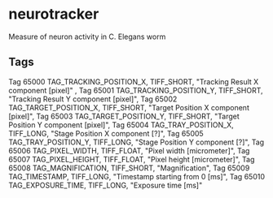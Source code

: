 # neurotracker
Measure of neuron activity in C. Elegans worm


## Tags
 Tag 65000    TAG_TRACKING_POSITION_X,  TIFF_SHORT,  "Tracking Result X component [pixel]" ,
 Tag 65001    TAG_TRACKING_POSITION_Y, TIFF_SHORT,  "Tracking Result Y component [pixel]",
 Tag 65002    TAG_TARGET_POSITION_X,  TIFF_SHORT,  "Target Position X component [pixel]",
 Tag 65003    TAG_TARGET_POSITION_Y, TIFF_SHORT,  "Target Position Y component [pixel]",
 Tag 65004    TAG_TRAY_POSITION_X,  TIFF_LONG,  "Stage Position X component [?]",
 Tag 65005    TAG_TRAY_POSITION_Y, TIFF_LONG,  "Stage Position Y component [?]",
 Tag 65006    TAG_PIXEL_WIDTH,  TIFF_FLOAT,  "Pixel width [micrometer]",
 Tag 65007    TAG_PIXEL_HEIGHT, TIFF_FLOAT,  "Pixel height [micrometer]",
 Tag 65008    TAG_MAGNIFICATION,  TIFF_SHORT,  "Magnification",
 Tag 65009    TAG_TIMESTAMP, TIFF_LONG,  "Timestamp starting from 0 [ms]",
 Tag 65010    TAG_EXPOSURE_TIME,  TIFF_LONG,  "Exposure time [ms]"